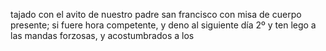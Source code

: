 tajado con el avito de nuestro padre san francisco con misa de cuerpo presente; si fuere hora competente, y deno al siguiente día
2º y ten lego a las mandas forzosas, y acostumbrados a los